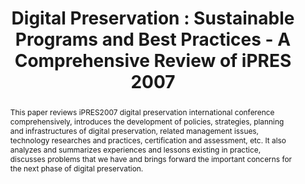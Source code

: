 ---
abstract: This paper reviews iPRES2007 digital preservation international conference
  comprehensively, introduces the development of policies, strategies, planning and
  infrastructures of digital preservation, related management issues, technology researches
  and practices, certification and assessment, etc. It also analyzes and summarizes
  experiences and lessons existing in practice, discusses problems that we have and
  brings forward the important concerns for the next phase of digital preservation.
creators:
- Zhenxin, Wu
- Jing, Xiang
- Qi, Zhao
- Mei, Zhang
- Jianhua, Liu
date: null
document_url: https://services.phaidra.univie.ac.at/api/object/o:294431/download
grand_parent: iPRES
institutions: []
keywords:
- beijing
- digital resource
- digital preservation
- sustainable programs
- best practices
landing_page_url: https://phaidra.univie.ac.at/o:294431
language: zho
layout: publication
license: CC BY-SA 3.0 AT
notes_url: null
parent: iPRES 2007
publication_type: paper
size: 447604
slides_url: null
source_name: iPRES
title: 'Digital Preservation : Sustainable Programs and Best Practices - A Comprehensive
  Review of iPRES 2007'
year: 2007
---